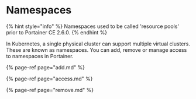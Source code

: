 # Namespaces

{% hint style="info" %}
Namespaces used to be called 'resource pools' prior to Portainer CE 2.6.0.
{% endhint %}

In Kubernetes, a single physical cluster can support multiple virtual clusters. These are known as namespaces. You can add, remove or manage access to namespaces in Portainer.

{% page-ref page="add.md" %}

{% page-ref page="access.md" %}

{% page-ref page="remove.md" %}

